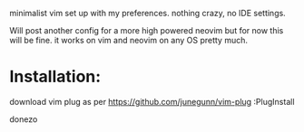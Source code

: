 minimalist vim set up with my preferences. nothing crazy, no IDE settings.

Will post another config for a more high powered neovim but for now this will be fine.
it works on vim and neovim on any OS pretty much.


# Installation:

download vim plug as per https://github.com/junegunn/vim-plug
:PlugInstall

donezo
